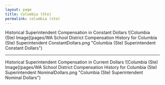 ```yaml
---
layout: page
title: Columbia (Ste)
permalink: columbia (ste)
---
```



Historical Superintendent Compensation in Constant Dollars
![Columbia (Ste) Image](pages/WA School District Compensation History for Columbia (Ste) Superintendent ConstantDollars.png "Columbia (Ste) Superintendent Constant Dollars")

___

Historical Superintendent Compensation in Current Dollars
![Columbia (Ste) Image](pages/WA School District Compensation History for Columbia (Ste) Superintendent NominalDollars.png "Columbia (Ste) Superintendent Nominal Dollars")